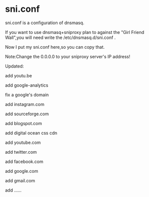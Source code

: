 # sni.conf
sni.conf is a configuration of dnsmasq.

If you want to use dnsmasq+sniproxy plan to against the "Girl Friend Wall",you will need write the /etc/dnsmasq.d/sni.conf .

Now I put my sni.conf here,so you can copy that.

Note:Change the 0.0.0.0 to your sniproxy server's IP address! 

Updated:

  add youtu.be

  add google-analytics

  fix a google's domain

  add instagram.com

  add sourceforge.com

  add blogspot.com
  
  add digital ocean css cdn
  
  add youtube.com
  
  add twitter.com
  
  add facebook.com
  
  add google.com
  
  add gmail.com
  
  add ......
  
